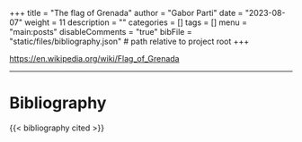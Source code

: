 +++
title = "The flag of Grenada"
author = "Gabor Parti"
date = "2023-08-07"
weight = 11
description = ""
categories = []
tags = []
menu = "main:posts"
disableComments = "true"
bibFile = "static/files/bibliography.json" # path relative to project root
+++

https://en.wikipedia.org/wiki/Flag_of_Grenada

***

# Bibliography

{{< bibliography cited >}}